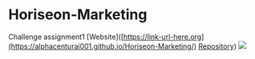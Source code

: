 # Horiseon-Marketing
Challenge assignment1
[Website]([https://link-url-here.org](https://alphacenturai001.github.io/Horiseon-Marketing/)
[Repository]([https://github.com/Alphacenturai001/Horiseon-Marketing))
![](alphacenturai001.github.io_Horiseon-Marketing_.png)
